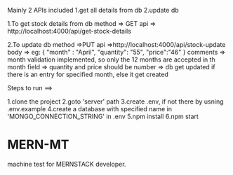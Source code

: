 
Mainly 2 APIs included
    1.get all details from db
    2.update db

1.To get stock details from db
    method
        => GET
    api
        => http://localhost:4000/api/get-stock-details

2.To update db
    method
        =>PUT
    api
        =>http://localhost:4000/api/stock-update
    body
        => eg: 
            {
                "month" : "April",
                "quantity": "55",
                "price":"46"
            }
    comments
        => month validation implemented, so only the 12 months are accepted in th month field
        => quantity and price should be number
        => db get updated if there is an entry for specified month, else it get created



Steps to run ==>

1.clone the project
2.goto 'server' path
3.create .env, if not there by usning .env.example
4.create a database with specified name in 'MONGO_CONNECTION_STRING' in .env
5.npm install
6.npm start



# MERN-MT
machine test for MERNSTACK developer.
